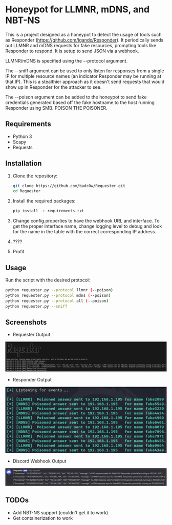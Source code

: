 # Honeypot for LLMNR, mDNS, and NBT-NS

This is a project designed as a honeypot to detect the usage of tools such as Responder (https://github.com/lgandx/Responder). It periodically sends out LLMNR and mDNS requests for fake resources, prompting tools like Responder to respond. It is setup to send JSON via a webhook.

LLMNR/mDNS is specified using the --protocol argument. 

The --sniff argument can be used to only listen for responses from a single IP for multiple resource names (an indicator Responder may be running at that IP). This is a stealthier approach as it doesn't send requests that would show up in Responder for the attacker to see.

The --poison argument can be added to the honeypot to send fake credentials generated based off the fake hostname to the host running Responder using SMB. POISON THE POISONER.

## Requirements

- Python 3
- Scapy
- Requests

## Installation

1. Clone the repository:
    ```sh
    git clone https://github.com/badc0w/Requester.git
    cd Requester
    ```

2. Install the required packages:
    ```sh
    pip install -r requirements.txt
    ```

3. Change config.properties to have the webhook URL and interface. To get the proper interface name, change logging level to debug and look for the name in the table with the correct corresponding IP address.

4. ????

5. Profit

## Usage

Run the script with the desired protocol:

```sh
python requester.py --protocol llmnr (--poison)
python requester.py --protocol mdns (--poison)
python requester.py --protocol all (--poison)
python requester.py --sniff

```

## Screenshots

- Requester Output
  
![Alt text](img/Requester-Output.png?raw=true "Requester Output")
- Responder Output
  
![Alt text](img/Responder-Output.png?raw=true "Resonder Output")
- Discord Webhook Output
  
![Alt text](img/Discord-Output.png?raw=true "Discord Webhook Output")
## TODOs

- Add NBT-NS support (couldn't get it to work)
- Get containerization to work
